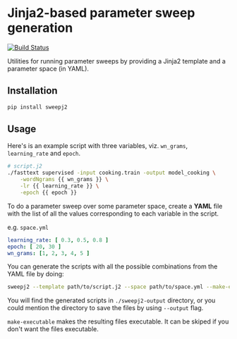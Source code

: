 # Jinja2-based parameter sweep generation

[![Build Status](https://travis-ci.org/ivotron/sweepj2.svg?branch=master)](https://travis-ci.org/ivotron/sweepj2)

Utilities for running parameter sweeps by providing a Jinja2 template and a parameter space (in YAML).


## Installation
```bash
pip install sweepj2
```

## Usage
Here's is an example script with three variables, viz. `wn_grams`, `learning_rate` and `epoch`.

```bash
# script.j2
./fasttext supervised -input cooking.train -output model_cooking \
    -wordNgrams {{ wn_grams }} \
    -lr {{ learning_rate }} \
    -epoch {{ epoch }}
```

To do a parameter sweep over some parameter space, create a **YAML** file with the list of all the values corresponding to each variable in the script. 

e.g. `space.yml`
```yaml
learning_rate: [ 0.3, 0.5, 0.8 ]
epoch: [ 20, 30 ]
wn_grams: [1, 2, 3, 4, 5 ]
```

You can generate the scripts with all the possible combinations from the YAML file by doing:
```bash 
sweepj2 --template path/to/script.j2 --space path/to/space.yml --make-executable
```

You will find the generated scripts in `./sweepj2-output` directory, or you could mention the directory to save the files by using `--output` flag.

`make-executable` makes the resulting files executable. It can be skiped if you don't want the files executable.